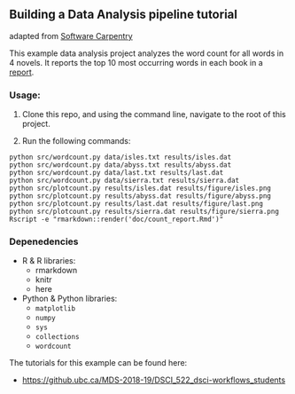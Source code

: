 ## Building a Data Analysis pipeline tutorial
adapted from [Software Carpentry](http://software-carpentry.org/)

This example data analysis project analyzes the word count for all words in 4
novels. It reports the top 10 most occurring words in each book in a [report](doc/count_report.Rmd).

### Usage:

1. Clone this repo, and using the command line, navigate to the root of this project.

2. Run the following commands:

```
python src/wordcount.py data/isles.txt results/isles.dat
python src/wordcount.py data/abyss.txt results/abyss.dat
python src/wordcount.py data/last.txt results/last.dat
python src/wordcount.py data/sierra.txt results/sierra.dat
python src/plotcount.py results/isles.dat results/figure/isles.png
python src/plotcount.py results/abyss.dat results/figure/abyss.png
python src/plotcount.py results/last.dat results/figure/last.png
python src/plotcount.py results/sierra.dat results/figure/sierra.png
Rscript -e "rmarkdown::render('doc/count_report.Rmd')"
```


### Depenedencies
- R & R libraries:
    - rmarkdown
    - knitr
    - here
- Python & Python libraries:
    - `matplotlib`
    - `numpy`
    - `sys`
    - `collections`
    - `wordcount`

The tutorials for this example can be found here:
- https://github.ubc.ca/MDS-2018-19/DSCI_522_dsci-workflows_students
